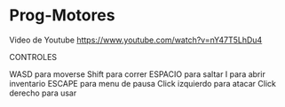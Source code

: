 # Prog-Motores
Video de Youtube https://www.youtube.com/watch?v=nY47T5LhDu4


CONTROLES

WASD para moverse
Shift para correr
ESPACIO para saltar
I para abrir inventario
ESCAPE para menu de pausa
Click izquierdo para atacar
Click derecho para usar
